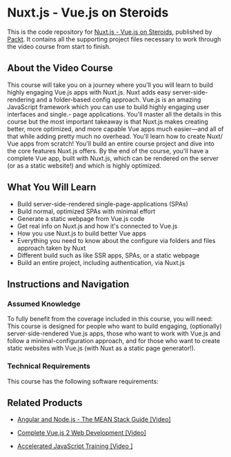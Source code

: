 # Nuxt.js - Vue.js on Steroids
This is the code repository for [Nuxt.js - Vue.js on Steroids](https://www.packtpub.com/application-development/nuxtjs-vuejs-steroids-video), published by [Packt](https://www.packtpub.com/?utm_source=github). It contains all the supporting project files necessary to work through the video course from start to finish.
## About the Video Course
This course will take you on a journey where you'll you will learn to build highly engaging Vue.js apps with Nuxt.js. Nuxt adds easy server-side-rendering and a folder-based config approach. Vue.js is an amazing JavaScript framework which you can use to build highly engaging user interfaces and single.- page applications. You'll master all the details in this course but the most important takeaway is that Nuxt.js makes creating better, more optimized, and more capable Vue apps much easier—and all of that while adding pretty much no overhead. You'll learn how to create Nuxt/ Vue apps from scratch! You'll build an entire course project and dive into the core features Nuxt.js offers. By the end of the course, you'll have a complete Vue app, built with Nuxt.js, which can be rendered on the server (or as a static website!) and which is highly optimized.

<H2>What You Will Learn</H2>
<DIV class=book-info-will-learn-text>
<UL>
<LI>Build server-side-rendered single-page-applications (SPAs)
<LI>Build normal, optimized SPAs with minimal effort 
<LI>Generate a static webpage from Vue.js code
<LI>Get real info on Nuxt.js and how it's connected to Vue.js
<LI>How you use Nuxt.js to build better Vue apps
<LI>Everything you need to know about the configure via folders and files approach taken by Nuxt
<LI>Different build such as like SSR apps, SPAs, or a static webpage 
<LI>Build an entire project, including authentication, via Nuxt.js
</UL></DIV>

## Instructions and Navigation
### Assumed Knowledge
To fully benefit from the coverage included in this course, you will need:<br/>
This course is designed for people who want to build engaging, (optionally) server-side-rendered Vue.js apps, those who want to work with Vue.js and follow a minimal-configuration approach, and for those who want to create static websites with Vue.js (with Nuxt as a static page generator!).
### Technical Requirements
This course has the following software requirements:<br/>
       

## Related Products
* [Angular and Node.js - The MEAN Stack Guide [Video]](https://www.packtpub.com/application-development/angular-and-nodejs-mean-stack-guide-video?utm_source=github&utm_medium=repository&utm_campaign=9781788479677)

* [Complete Vue.js 2 Web Development [Video]](https://www.packtpub.com/application-development/complete-vuejs-2-web-development?utm_source=github&utm_medium=repository&utm_campaign=9781788479677)

* [Accelerated JavaScript Training [Video ]](https://www.packtpub.com/application-development/accelerated-javascript-training-video?utm_source=github&utm_medium=repository&utm_campaign=9781788479677)

